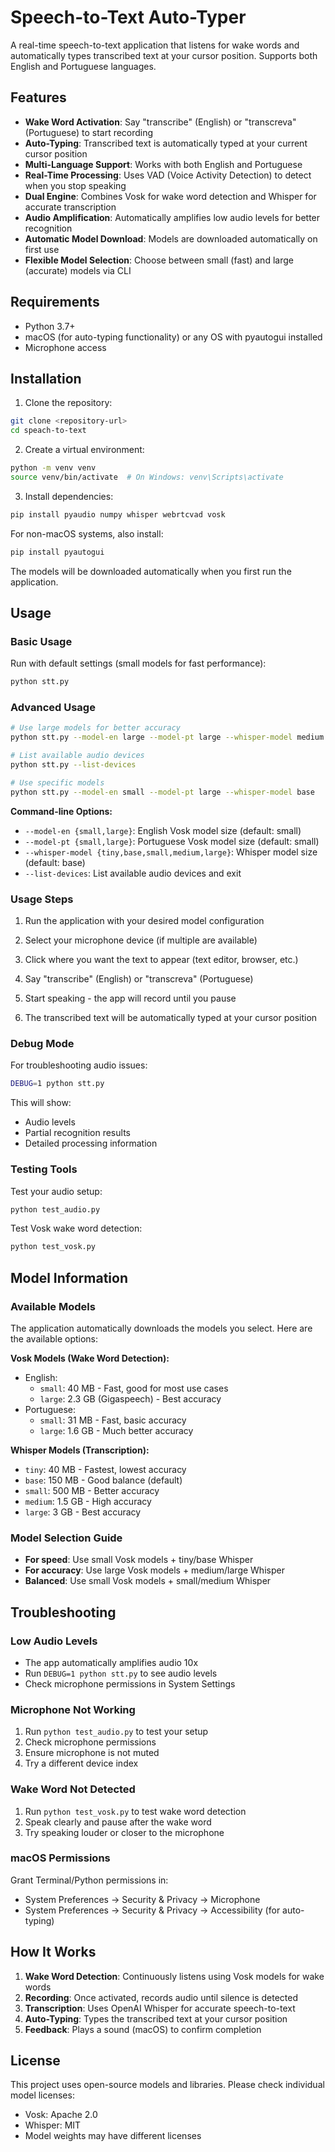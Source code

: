 # Speech-to-Text Auto-Typer

A real-time speech-to-text application that listens for wake words and automatically types transcribed text at your cursor position. Supports both English and Portuguese languages.

## Features

- **Wake Word Activation**: Say "transcribe" (English) or "transcreva" (Portuguese) to start recording
- **Auto-Typing**: Transcribed text is automatically typed at your current cursor position
- **Multi-Language Support**: Works with both English and Portuguese
- **Real-Time Processing**: Uses VAD (Voice Activity Detection) to detect when you stop speaking
- **Dual Engine**: Combines Vosk for wake word detection and Whisper for accurate transcription
- **Audio Amplification**: Automatically amplifies low audio levels for better recognition
- **Automatic Model Download**: Models are downloaded automatically on first use
- **Flexible Model Selection**: Choose between small (fast) and large (accurate) models via CLI

## Requirements

- Python 3.7+
- macOS (for auto-typing functionality) or any OS with pyautogui installed
- Microphone access

## Installation

1. Clone the repository:
```bash
git clone <repository-url>
cd speach-to-text
```

2. Create a virtual environment:
```bash
python -m venv venv
source venv/bin/activate  # On Windows: venv\Scripts\activate
```

3. Install dependencies:
```bash
pip install pyaudio numpy whisper webrtcvad vosk
```

For non-macOS systems, also install:
```bash
pip install pyautogui
```

The models will be downloaded automatically when you first run the application.

## Usage

### Basic Usage

Run with default settings (small models for fast performance):
```bash
python stt.py
```

### Advanced Usage

```bash
# Use large models for better accuracy
python stt.py --model-en large --model-pt large --whisper-model medium

# List available audio devices
python stt.py --list-devices

# Use specific models
python stt.py --model-en small --model-pt large --whisper-model base
```

**Command-line Options:**
- `--model-en {small,large}`: English Vosk model size (default: small)
- `--model-pt {small,large}`: Portuguese Vosk model size (default: small)
- `--whisper-model {tiny,base,small,medium,large}`: Whisper model size (default: base)
- `--list-devices`: List available audio devices and exit

### Usage Steps

1. Run the application with your desired model configuration

2. Select your microphone device (if multiple are available)

3. Click where you want the text to appear (text editor, browser, etc.)

4. Say "transcribe" (English) or "transcreva" (Portuguese)

5. Start speaking - the app will record until you pause

6. The transcribed text will be automatically typed at your cursor position

### Debug Mode

For troubleshooting audio issues:
```bash
DEBUG=1 python stt.py
```

This will show:
- Audio levels
- Partial recognition results
- Detailed processing information

### Testing Tools

Test your audio setup:
```bash
python test_audio.py
```

Test Vosk wake word detection:
```bash
python test_vosk.py
```

## Model Information

### Available Models

The application automatically downloads the models you select. Here are the available options:

**Vosk Models (Wake Word Detection):**
- English:
  - `small`: 40 MB - Fast, good for most use cases
  - `large`: 2.3 GB (Gigaspeech) - Best accuracy
- Portuguese:
  - `small`: 31 MB - Fast, basic accuracy
  - `large`: 1.6 GB - Much better accuracy

**Whisper Models (Transcription):**
- `tiny`: 40 MB - Fastest, lowest accuracy
- `base`: 150 MB - Good balance (default)
- `small`: 500 MB - Better accuracy
- `medium`: 1.5 GB - High accuracy
- `large`: 3 GB - Best accuracy

### Model Selection Guide

- **For speed**: Use small Vosk models + tiny/base Whisper
- **For accuracy**: Use large Vosk models + medium/large Whisper
- **Balanced**: Use small Vosk models + small/medium Whisper

## Troubleshooting

### Low Audio Levels
- The app automatically amplifies audio 10x
- Run `DEBUG=1 python stt.py` to see audio levels
- Check microphone permissions in System Settings

### Microphone Not Working
1. Run `python test_audio.py` to test your setup
2. Check microphone permissions
3. Ensure microphone is not muted
4. Try a different device index

### Wake Word Not Detected
1. Run `python test_vosk.py` to test wake word detection
2. Speak clearly and pause after the wake word
3. Try speaking louder or closer to the microphone

### macOS Permissions
Grant Terminal/Python permissions in:
- System Preferences → Security & Privacy → Microphone
- System Preferences → Security & Privacy → Accessibility (for auto-typing)

## How It Works

1. **Wake Word Detection**: Continuously listens using Vosk models for wake words
2. **Recording**: Once activated, records audio until silence is detected
3. **Transcription**: Uses OpenAI Whisper for accurate speech-to-text
4. **Auto-Typing**: Types the transcribed text at your cursor position
5. **Feedback**: Plays a sound (macOS) to confirm completion

## License

This project uses open-source models and libraries. Please check individual model licenses:
- Vosk: Apache 2.0
- Whisper: MIT
- Model weights may have different licenses